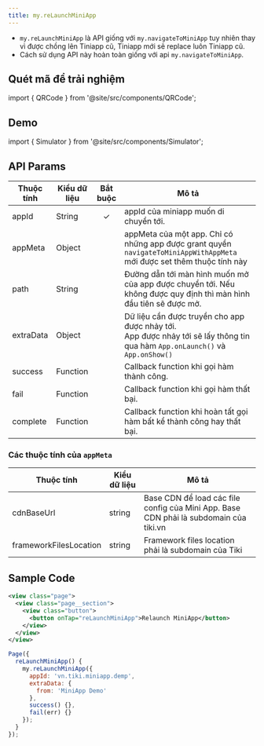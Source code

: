 ```yaml
---
title: my.reLaunchMiniApp
---
```


- `my.reLaunchMiniApp` là API giống với `my.navigateToMiniApp` tuy nhiên thay vì được chồng lên Tiniapp cũ, Tiniapp mới sẽ replace luôn Tiniapp cũ.
- Cách sử dụng API này hoàn toàn giống với api `my.navigateToMiniApp`.

## Quét mã để trải nghiệm

import { QRCode } from '@site/src/components/QRCode';

<QRCode page="pages/api/navigator/index" />

## Demo

import { Simulator } from '@site/src/components/Simulator';

<Simulator page="pages/api/navigator/index" />

## API Params

| Thuộc tính | Kiểu dữ liệu | Bắt buộc | Mô tả                                                                                                                              |
| ---------- | ------------ | :------: | ---------------------------------------------------------------------------------------------------------------------------------- |
| appId      | String       |    ✓     | appId của miniapp muốn di chuyển tới.                                                                                              |
| appMeta    | Object       |          | appMeta của một app. Chỉ có những app được grant quyền `navigateToMiniAppWithAppMeta` mới được set thêm thuộc tính này             |
| path       | String       |          | Đường dẫn tới màn hình muốn mở của app được chuyển tới. Nếu không được quy định thì màn hình đầu tiên sẽ được mở.                  |
| extraData  | Object       |          | Dữ liệu cần được truyền cho app được nhảy tới.<br /> App được nhảy tới sẽ lấy thông tin qua hàm `App.onLaunch()` và `App.onShow()` |
| success    | Function     |          | Callback function khi gọi hàm thành công.                                                                                          |
| fail       | Function     |          | Callback function khi gọi hàm thất bại.                                                                                            |
| complete   | Function     |          | Callback function khi hoàn tất gọi hàm bất kể thành công hay thất bại.                                                             |

### Các thuộc tính của `appMeta`

| Thuộc tính             | Kiểu dữ liệu | Mô tả                                                                                 |
| ---------------------- | ------------ | ------------------------------------------------------------------------------------- |
| cdnBaseUrl             | string       | Base CDN để load các file config của Mini App. Base CDN phải là subdomain của tiki.vn |
| frameworkFilesLocation | string       | Framework files location phải là subdomain của Tiki                                   |

## Sample Code

```xml
<view class="page">
  <view class="page__section">
    <view class="button">
      <button onTap="reLaunchMiniApp">Relaunch MiniApp</button>
    </view>
  </view>
</view>
```

```js
Page({
  reLaunchMiniApp() {
    my.reLaunchMiniApp({
      appId: 'vn.tiki.miniapp.demp',
      extraData: {
        from: 'MiniApp Demo'
      },
      success() {},
      fail(err) {}
    });
  }
});
```
